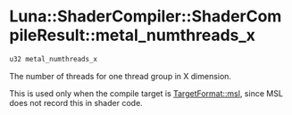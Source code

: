 # Luna::ShaderCompiler::ShaderCompileResult::metal_numthreads_x

```c++
u32 metal_numthreads_x
```

The number of threads for one thread group in X dimension. 

This is used only when the compile target is [TargetFormat::msl](group___shader_compiler_1gga4cad2b3eee9b7fe13c80ad2f66885bd2a8cf205e11d5eb3c998ac34958304c608.md), since MSL does not record this in shader code. 

